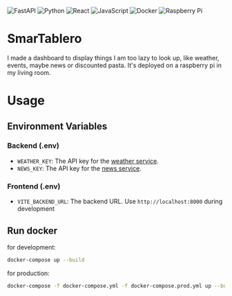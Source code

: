 ![FastAPI](https://img.shields.io/badge/FastAPI-009688?style=for-the-badge&logo=fastapi&logoColor=white)
![Python](https://img.shields.io/badge/Python-3776AB?style=for-the-badge&logo=python&logoColor=white)
![React](https://img.shields.io/badge/React-61DAFB?style=for-the-badge&logo=react&logoColor=white)
![JavaScript](https://img.shields.io/badge/JavaScript-F7DF1E?style=for-the-badge&logo=javascript&logoColor=black)
![Docker](https://img.shields.io/badge/Docker-2496ED?style=for-the-badge&logo=docker&logoColor=white)
![Raspberry Pi](https://img.shields.io/badge/Raspberry%20Pi-A22846?style=for-the-badge&logo=raspberry-pi&logoColor=white)

# SmarTablero

I made a dashboard to display things I am too lazy to look up, like weather, events, maybe news or discounted pasta. 
It's deployed on a raspberry pi in my living room.

# Usage

## Environment Variables

### Backend (.env)

-  `WEATHER_KEY`: The API key for the [weather service](https://opendata.aemet.es/centrodedescargas/inicio).
-  `NEWS_KEY`: The API key for the [news service](https://open-platform.theguardian.com/documentation/).


### Frontend (.env)

-  `VITE_BACKEND_URL`: The backend URL. Use `http://localhost:8000` during development

## Run docker

for development:

```bash
docker-compose up --build
```

for production:

```bash
docker-compose -f docker-compose.yml -f docker-compose.prod.yml up --build
```
